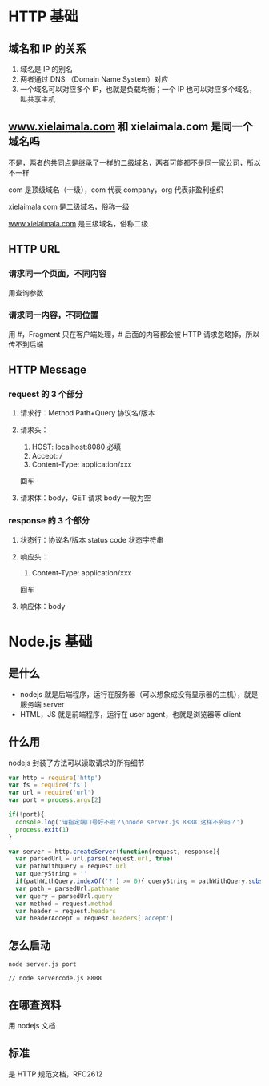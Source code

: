 # HTTP 基础

## 域名和 IP 的关系

1. 域名是 IP 的别名
2. 两者通过 DNS （Domain Name System）对应
3. 一个域名可以对应多个 IP，也就是负载均衡；一个 IP 也可以对应多个域名，叫共享主机



## www.xielaimala.com 和 xielaimala.com 是同一个域名吗

不是，两者的共同点是继承了一样的二级域名，两者可能都不是同一家公司，所以不一样

com 是顶级域名（一级），com 代表 company，org 代表非盈利组织

xielaimala.com 是二级域名，俗称一级

www.xielaimala.com 是三级域名，俗称二级



## HTTP URL

### 请求同一个页面，不同内容

用查询参数



### 请求同一内容，不同位置

用 #，Fragment 只在客户端处理，# 后面的内容都会被 HTTP 请求忽略掉，所以传不到后端



## HTTP Message

### request 的 3 个部分

1. 请求行：Method  Path+Query 协议名/版本

2. 请求头：

   1. HOST: localhost:8080  必填
   2. Accept: */*
   3. Content-Type: application/xxx

   回车

3. 请求体：body，GET 请求 body 一般为空



### response 的 3 个部分

1. 状态行：协议名/版本  status code  状态字符串

2. 响应头：

   1. Content-Type: application/xxx

   回车

3. 响应体：body



# Node.js 基础

## 是什么

- nodejs 就是后端程序，运行在服务器（可以想象成没有显示器的主机），就是服务端 server
- HTML，JS 就是前端程序，运行在 user agent，也就是浏览器等 client

## 什么用

nodejs 封装了方法可以读取请求的所有细节

```javascript
var http = require('http')
var fs = require('fs')
var url = require('url')
var port = process.argv[2]

if(!port){
  console.log('请指定端口号好不啦？\nnode server.js 8888 这样不会吗？')
  process.exit(1)
}

var server = http.createServer(function(request, response){
  var parsedUrl = url.parse(request.url, true)
  var pathWithQuery = request.url 
  var queryString = ''
  if(pathWithQuery.indexOf('?') >= 0){ queryString = pathWithQuery.substring(pathWithQuery.indexOf('?')) }
  var path = parsedUrl.pathname
  var query = parsedUrl.query
  var method = request.method
  var header = request.headers
  var headerAccept = request.headers['accept']

```

## 怎么启动

```shell
node server.js port

// node servercode.js 8888
```



## 在哪查资料

用 nodejs 文档



## 标准

是 HTTP 规范文档，RFC2612


